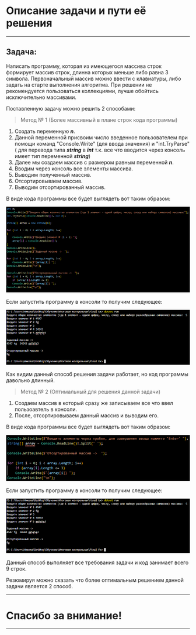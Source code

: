 # Описание задачи и пути её решения
---

## **Задача:**  

Написать программу, которая из имеющегося массива строк формирует массив строк, длинна которых меньше либо равна 3 символа. Первоначальный массив можно ввести с клавиатуры, либо задать на старте выполнения алгоритма. При решении не рекомендуется пользоваться коллекциями, лучше обойтись исключительно массивами.

Поставленную задачу можно решить 2 способами:
>Метод № 1 (Более массивный в плане строк кода программы)

1. Создать переменную ***n***.
2. Данной переменной присвоим число введенное пользователем при помощи команд "Console.Write" (для ввода значения) и "int.TryParse" ( для перевода типа ***string*** в ***int*** т.к. все что вводится через консоль имеет тип переменной ***string***)
3. Далее мы создаем массив с размером равным переменной ***n***.
4. Вводим через консоль все элементы массива.
5. Выводим полученный массив.
6. Отсортировываем массив.
7. Выводим отсортированный массив.

В виде кода программы все будет выглядеть вот таким образом:

![Код решения задачи][Скрин]

Если запустить программу в консоли то получим следующее:

![Консоль первого способа][Скрин3]

Как видим данный способ решения задачи работает, но код программы давольно длинный.

>Метод № 2 (Оптимальный для решения данной задачи)


1. Создаем массив в который сразу же записываем все что ввел пользоавтель в консоли.
2. После, отсортировываем данный массив и выводим его.

В виде кода программы все будет выглядеть вот таким образом:

![Код решения задачи][Скрин2]

Если запустить программу в консоли то получим следующее:

![Консоль второго способа][Скрин3]

Данный способ выполняет все требования задачи и код занимает всего 9 строк. 

Резюмируя можно сказать что более оптимальным решением данной задачи является 2 способ.

---

# Спасибо за внимание! 
---



[Скрин]: Способ1.PNG
[Скрин2]: Способ2.PNG
[Скрин3]: Консоль1.png
[Скрин3]: Консоль2.png